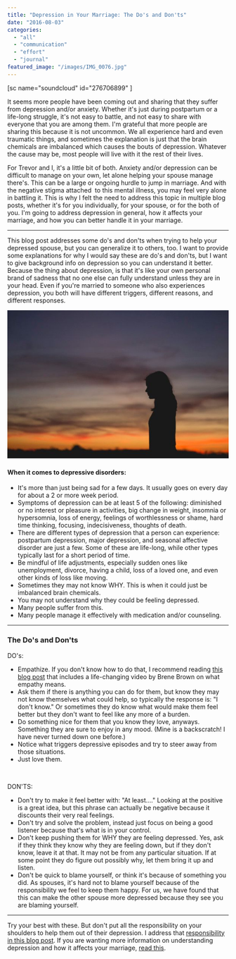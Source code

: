 ```yaml
---
title: "Depression in Your Marriage: The Do's and Don'ts"
date: "2016-08-03"
categories: 
  - "all"
  - "communication"
  - "effort"
  - "journal"
featured_image: "/images/IMG_0076.jpg"
---
```


\[sc name="soundcloud" id="276706899" \]

It seems more people have been coming out and sharing that they suffer from depression and/or anxiety. Whether it's just during postpartum or a life-long struggle, it's not easy to battle, and not easy to share with everyone that you are among them. I'm grateful that more people are sharing this because it is not uncommon. We all experience hard and even traumatic things, and sometimes the explanation is just that the brain chemicals are imbalanced which causes the bouts of depression. Whatever the cause may be, most people will live with it the rest of their lives.

For Trevor and I, it's a little bit of both. Anxiety and/or depression can be difficult to manage on your own, let alone helping your spouse manage there's. This can be a large or ongoing hurdle to jump in marriage. And with the negative stigma attached  to this mental illness, you may feel very alone in battling it. This is why I felt the need to address this topic in multiple blog posts, whether it's for you individually, for your spouse, or for the both of you. I'm going to address depression in general, how it affects your marriage, and how you can better handle it in your marriage.

* * *

This blog post addresses some do's and don'ts when trying to help your depressed spouse, but you can generalize it to others, too. I want to provide some explanations for why I would say these are do's and don'ts, but I want to give background info on depression so you can understand it better. Because the thing about depression, is that it's like your own personal brand of sadness that no one else can fully understand unless they are in your head. Even if you're married to someone who also experiences depression, you both will have different triggers, different reasons, and different responses.

![depression in marriage, depression quotes, dealing with depression in your marriage, spouse has depression, how to help spouse with depression, marriage advice, marriage help, stress in marriage, marriage specialist, handling depression, ](/images/photo-1423420634464-89006b3454a8.jpeg)

#### When it comes to depressive disorders:

- It's more than just being sad for a few days. It usually goes on every day for about a 2 or more week period.
- Symptoms of depression can be at least 5 of the following: diminished or no interest or pleasure in activities, big change in weight, insomnia or hypersomnia, loss of energy, feelings of worthlessness or shame, hard time thinking, focusing, indecisiveness, thoughts of death.
- There are different types of depression that a person can experience: postpartum depression, major depression, and seasonal affective disorder are just a few. Some of these are life-long, while other types typically last for a short period of time.
- Be mindful of life adjustments, especially sudden ones like unemployment, divorce, having a child, loss of a loved one, and even other kinds of loss like moving.
- Sometimes they may not know WHY. This is when it could just be imbalanced brain chemicals.
- You may not understand why they could be feeling depressed.
- Many people suffer from this.
- Many people manage it effectively with medication and/or counseling.

* * *

### The Do's and Don'ts

DO's:

- Empathize. If you don't know how to do that, I recommend reading [this blog post](http://freshlymarried.com/the-power-of-empathy/) that includes a life-changing video by Brene Brown on what empathy means.
- Ask them if there is anything you can do for them, but know they may not know themselves what could help, so typically the response is: "I don't know." Or sometimes they do know what would make them feel better but they don't want to feel like any more of a burden.
- Do something nice for them that you know they love, anyways. Something they are sure to enjoy in any mood. (Mine is a backscratch! I have never turned down one before.)
- Notice what triggers depressive episodes and try to steer away from those situations.
- Just love them.

 

DON'TS:

- Don't try to make it feel better with: "At least...." Looking at the positive is a great idea, but this phrase can actually be negative because it discounts their very real feelings.
- Don't try and solve the problem, instead just focus on being a good listener because that's what is in your control.
- Don't keep pushing them for WHY they are feeling depressed. Yes, ask if they think they know why they are feeling down, but if they don't know, leave it at that. It may not be from any particular situation. If at some point they do figure out possibly why, let them bring it up and listen.
- Don't be quick to blame yourself, or think it's because of something you did. As spouses, it's hard not to blame yourself because of the responsibility we feel to keep them happy. For us, we have found that this can make the other spouse more depressed because they see you are blaming yourself.

* * *

Try your best with these. But don't put all the responsibility on your shoulders to help them out of their depression. I address that [responsibility in this blog post](http://freshlymarried.com/depression-in-marriage-how-your-spouse-affects-your-depression/). If you are wanting more information on understanding depression and how it affects your marriage, [read this](http://freshlymarried.com/depression-in-marriage-how-your-depression-affects-your-spouse/).

